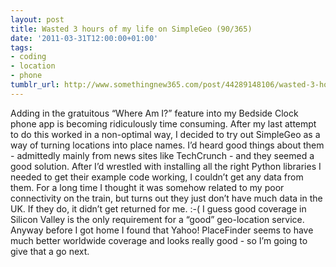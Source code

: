 ```yaml
---
layout: post
title: Wasted 3 hours of my life on SimpleGeo (90/365)
date: '2011-03-31T12:00:00+01:00'
tags:
- coding
- location
- phone
tumblr_url: http://www.somethingnew365.com/post/44289148106/wasted-3-hours-of-my-life-on-simplegeo-90365
---
```

Adding in the gratuitous “Where Am I?” feature into my Bedside Clock phone app is becoming ridiculously time consuming.
After my last attempt to do this worked in a non-optimal way, I decided to try out SimpleGeo as a way of turning locations into place names. I’d heard good things about them - admittedly mainly from news sites like TechCrunch - and they seemed a good solution.
After I’d wrestled with installing all the right Python libraries I needed to get their example code working, I couldn’t get any data from them. For a long time I thought it was somehow related to my poor connectivity on the train, but turns out they just don’t have much data in the UK. If they do, it didn’t get returned for me. :-( I guess good coverage in Silicon Valley is the only requirement for a “good” geo-location service.
Anyway before I got home I found that Yahoo! PlaceFinder seems to have much better worldwide coverage and looks really good - so I’m going to give that a go next.
